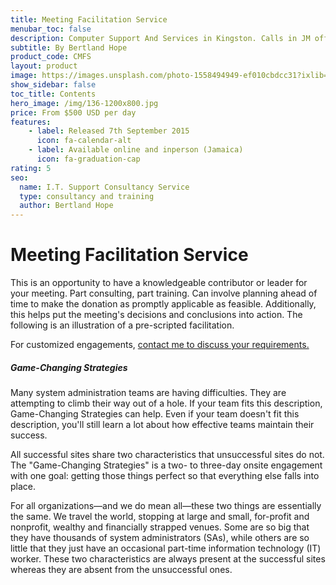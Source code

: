 ```yaml
---
title: Meeting Facilitation Service
menubar_toc: false
description: Computer Support And Services in Kingston. Calls in JM office hours only please.
subtitle: By Bertland Hope
product_code: CMFS
layout: product
image: https://images.unsplash.com/photo-1558494949-ef010cbdcc31?ixlib=rb-1.2.1&ixid=MnwxMjA3fDB8MHxwaG90by1wYWdlfHx8fGVufDB8fHx8&auto=format&fit=crop&w=1034&q=80
show_sidebar: false
toc_title: Contents
hero_image: /img/136-1200x800.jpg
price: From $500 USD per day
features:
    - label: Released 7th September 2015 
      icon: fa-calendar-alt
    - label: Available online and inperson (Jamaica)
      icon: fa-graduation-cap
rating: 5
seo:
  name: I.T. Support Consultancy Service
  type: consultancy and training
  author: Bertland Hope
---
```


# Meeting Facilitation Service

This is an opportunity to have a knowledgeable contributor or leader for your meeting. Part consulting, part training. Can involve planning ahead of time to make the donation as promptly applicable as feasible. Additionally, this helps put the meeting's decisions and conclusions into action. The following is an illustration of a pre-scripted facilitation. 

<div class="buttons is-centered">For customized engagements,
<a href="/connect/" class="button is-info" target="_blank">contact me to discuss your requirements.</a>
</div>


##### Game-Changing Strategies
Many system administration teams are having difficulties. They are attempting to climb their way out of a hole. If your team fits this description, Game-Changing Strategies can help. Even if your team doesn't fit this description, you'll still learn a lot about how effective teams maintain their success.
	
All successful sites share two characteristics that unsuccessful sites do not. The "Game-Changing Strategies" is a two- to three-day onsite engagement with one goal: getting those things perfect so that everything else falls into place.

For all organizations—and we do mean all—these two things are essentially the same. We travel the world, stopping at large and small, for-profit and nonprofit, wealthy and financially strapped venues. Some are so big that they have thousands of system administrators (SAs), while others are so little that they just have an occasional part-time information technology (IT) worker. These two characteristics are always present at the successful sites whereas they are absent from the unsuccessful ones.

